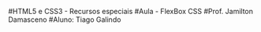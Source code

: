 #HTML5 e CSS3 - Recursos especiais
#Aula - FlexBox CSS
#Prof. Jamilton Damasceno
#Aluno: Tiago Galindo